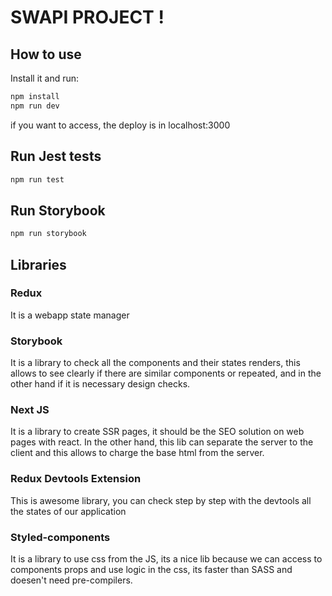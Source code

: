 # SWAPI PROJECT !

## How to use

Install it and run:

```bash
npm install
npm run dev
```

if you want to access, the deploy is in localhost:3000

## Run Jest tests

```bash
npm run test
```

## Run Storybook

```bash
npm run storybook
```

## Libraries

### Redux
It is a webapp state manager

### Storybook
It is a library to check all the components and their states renders, this allows to see clearly if there are similar components or repeated, and in the other hand if it is necessary design checks.

### Next JS
It is a library to create SSR pages, it should be the SEO solution on web pages with react. In the other hand, this lib can separate the server to the client and this allows to charge the base html from the server.


### Redux Devtools Extension
This is awesome library, you can check step by step with the devtools all the states of our application

### Styled-components
It is a library to use css from the JS, its a nice lib because we can access to components props and use logic in the css, its faster than SASS and doesen't need pre-compilers.
